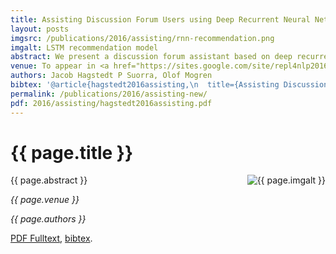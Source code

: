 ```yaml
---
title: Assisting Discussion Forum Users using Deep Recurrent Neural Networks
layout: posts
imgsrc: /publications/2016/assisting/rnn-recommendation.png
imgalt: LSTM recommendation model
abstract: We present a discussion forum assistant based on deep recurrent neural networks (RNNs). The assistant is trained to perform three different tasks when faced with a question from a user. Firstly, to recommend related posts. Secondly, to recommend other users that might be able to help. Thirdly, it recommends other channels in the forum where people may discuss related topics. Our recurrent forum assistant is evaluated experimentally by prediction accuracy for the end--to--end trainable parts, as well as by performing an end-user study. We conclude that the model generalizes well, and is helpful for the users.
venue: To appear in <a href="https://sites.google.com/site/repl4nlp2016/">RepL4NLP at ACL 2016</a> in Berlin, August 11.
authors: Jacob Hagstedt P Suorra, Olof Mogren
bibtex: '@article{hagstedt2016assisting,\n  title={Assisting Discussion Forum Users using Deep Recurrent Neural Networks},\n  author={Hagstedt P Suorra, Jacob and Mogren, Olof},\n  journal={Representation Learning for NLP RepL4NLP at ACL 2016},\n  year={2016},\n  publisher={null}\n}\n'
permalink: /publications/2016/assisting-new/
pdf: 2016/assisting/hagstedt2016assisting.pdf
---
```


# {{ page.title }}


<img src="{{ page.imgsrc }}" alt="{{ page.imgalt }}" style="float: right;" />
<p>
{{ page.abstract }}
</p>
<p><em>{{ page.venue }}</em></p>
<p><em>{{ page.authors }}</em></p>
<a href="{{ page.pdf }}">PDF Fulltext</a>,
<a href="javascript:void(null);" onclick="showBibtex(event, '{{ page.bibtex }}')">bibtex</a>.
